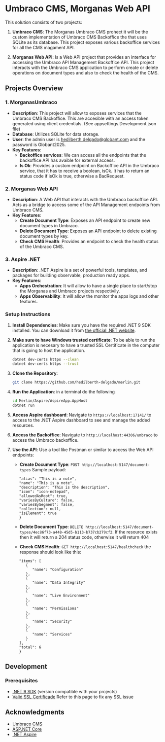 # Umbraco CMS, Morganas Web API

This solution consists of two projects:

1. **Umbraco CMS**: The Morganas Umbraco CMS prohect it will be the custom implementation of Umbraco CMS Backoffice the  that uses SQLite as its database. This project exposes various backoffice services for all the CMS magament API. 

2. **Morganas Web API**: Is a Web API project that provides an interface for accessing the Umbraco API Management Backoffice API. This project interacts with the Umbraco CMS application to perform create or delete operations on document types and also to check the health of the CMS.

## Projects Overview

### 1. MorganasUmbraco

- **Description**: This project will allow to exposes services that the Umbraco CMS Backoffice. This are accesible with an access token generated using client credentials. (See appsettings.Development.json file)
- **Database**: Utilizes SQLite for data storage.
- **User**: the admin user is hedilberth.delgado@globant.com and the password is Globant2025.
- **Key Features**:
  - **Backoffice services**: We can access all the endpoints that the backoffice API has avaible for external access.
  - **Is Ok**: Provides a custom endpoint on Backoffice API in the Umbraco service, that it has to receive a boolean, isOk. It has to return an
status code if isOk is true, otherwise a BadRequest.

### 2. Morganas Web API

- **Description**: A Web API that interacts with the Umbraco backoffice API. Acts as a bridge to access some of the API Management endpoints from Umbraco CMS.
- **Key Features**:
  - **Create Document Type**: Exposes an API endpoint to create new document types in Umbraco.
  - **Delete Document Type**: Exposes an API endpoint to delete existing document types by key.
  - **Check CMS Health**: Provides an endpoint to check the health status of the Umbraco CMS.
 
 ### 3. Aspire .NET
 - **Description**: .NET Aspire is a set of powerful tools, templates, and packages for building observable, production ready apps. 
 - **Key Features**: 
   - **Apps Orchestration**: It will allow to have a single place to start/stop the Morganas and Umbraco projects respectivily.
   - **Apps Observability**:  It will allow the monitor the apps logs and other features. 

### Setup Instructions

1. **Install Dependencies**:
   Make sure you have the required .NET 9 SDK installed. You can download it from [the official .NET website](https://dotnet.microsoft.com/download).

2. **Make sure to have Windows trusted certificate**: To be able to run the application is necesary to have a trusted SSL Certificate in the computer that is going to host the application. 
   ```bash
   dotnet dev-certs https --clean
   dotnet dev-certs https --trust
   ```
3. **Clone the Repository**:
   ```bash
   git clone https://github.com/hedilberth-delgado/merlin.git
   ```
4. **Run the Application**: in a terminal do the following
   ```bash
   cd Merlin/Aspire/AspireApp.AppHost
   dotnet run
   ```
5. **Access Aspire dashboard**: Navigate to `https://localhost:17141/` to access to the .NET Aspire dashboard to see and manage the added resources.

6. **Access the Backoffice**:
   Navigate to `http://localhost:44306/umbraco` to access the Umbraco backoffice.

7. **Use the API**:
   Use a tool like Postman or similar to access the Web API endpoints:
   - **Create Document Type**: `POST http://localhost:5147/document-types` 
   Sample payload: 
   ```{
      "alias": "This is a note",
      "name": "This is a note",
      "description": "This is the description",
      "icon": "icon-notepad",
      "allowedAsRoot": true,
      "variesByCulture": false,
      "variesBySegment": false,
      "collection": null,
      "isElement": true
      }
      ```
   - **Delete Document Type**: `DELETE http://localhost:5147/document-types/4ec86f73-a448-45d5-b113-b737cb279cf2`. If the resource exists then it will return a 204 status code, otherwise it will return 404

   - **Check CMS Health**: `GET http://localhost:5147/healthcheck` the response should look like this: 
   ```{
      "items": [
         {
            "name": "Configuration"
         },
         {
            "name": "Data Integrity"
         },
         {
            "name": "Live Environment"
         },
         {
            "name": "Permissions"
         },
         {
            "name": "Security"
         },
         {
            "name": "Services"
         }
      ],
      "total": 6
      }
   ```

## Development

### Prerequisites

- [.NET 9 SDK](https://dotnet.microsoft.com/download) (version compatible with your 
projects)
- [Valid SSL Certificade](https://learn.microsoft.com/en-us/aspnet/core/security/enforcing-ssl?view=aspnetcore-9.0&tabs=visual-studio%2Clinux-sles#troubleshoot-certificate-problems-such-as-certificate-not-trusted) Refer to this page to fix any SSL issue

## Acknowledgments

- [Umbraco CMS](https://umbraco.com/)
- [ASP.NET Core](https://dotnet.microsoft.com/apps/aspnet)
- [.NET Aspire](https://learn.microsoft.com/en-us/dotnet/aspire)
